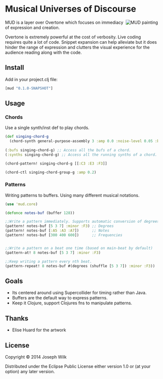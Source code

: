 # Musical Universes of Discourse

<img src="http://s30.postimg.org/6gdpkl2g1/piglet_color.png" alt="MUD painting" title="MUD" align="right" />

MUD is a layer over Overtone which focuses on immediacy of expression and creation.

Overtone is extremely powerful at the cost of verbosity. Live coding requires quite a lot of code.
Snippet expansion can help alleviate but it does hinder the range of expression and clutters the visual
experience for the audience reading along with the code.

## Install

Add in your project.clj file:

```clojure
[mud "0.1.0-SNAPSHOT"]
```

## Usage

### Chords

Use a single synth/inst def to play chords.

```clojure
(def singing-chord-g
  (chord-synth general-purpose-assembly 3 :amp 0.0 :noise-level 0.05 :beat-trg-bus (:beat time/beat-1th) :beat-bus (:count time/beat-1th) :attack 0.1 :release 0.1))
  
(:bufs singing-chord-g) ;; Access all the bufs of a chord.
(:synths singing-chord-g) ;; Access all the running synths of a chord.

(chord-pattern! singing-chord-g [[:C3 :E3 :F3]]

(chord-ctl singing-chord-group-g :amp 0.2)
```

### Patterns

Writing patterns to buffers. Using many different musical notations.

```clojure
(use 'mud.core)

(defonce notes-buf (buffer 128))

;;Write a pattern immediately. Supports automatic conversion of degrees or notes.
(pattern! notes-buf [5 3 7] :minor :F3) ;; Degrees
(pattern! notes-buf [:A5 :A3 :A7])      ;; Notes
(pattern! notes-buf [300 400 600])      ;; Frequencies


;;Write a pattern on a beat one time (based on main-beat by default)
(pattern-at! 8 notes-buf [5 3 7] :minor :F3)

;;Keep writing a pattern every nth beat.
(pattern-repeat! 8 notes-buf #(degrees (shuffle [5 3 7]) :minor :F3))
```

## Goals

* Its centered around using Supercollider for timing rather than Java.
* Buffers are the default way to express patterns.
* Keep it Clojure, support Clojures fns to manipulate patterns.

## Thanks

* Elise Huard for the artwork

## License

Copyright © 2014 Joseph Wilk

Distributed under the Eclipse Public License either version 1.0 or (at
your option) any later version.
